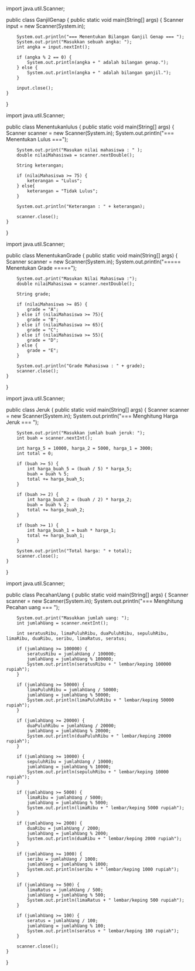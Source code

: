 import java.util.Scanner;

public class GanjilGenap {
    public static void main(String[] args) {
        Scanner input = new Scanner(System.in);

        System.out.println("=== Menentukan Bilangan Ganjil Genap === ");
        System.out.print("Masukkan sebuah angka: ");
        int angka = input.nextInt();

        if (angka % 2 == 0) {
            System.out.println(angka + " adalah bilangan genap.");
        } else {
            System.out.println(angka + " adalah bilangan ganjil.");
        }
        
        input.close();
    }
}


import java.util.Scanner;

public class Menentukanlulus {
    public static void main(String[] args) {
        Scanner scanner = new Scanner(System.in);
        System.out.println("=== Menentukan Lulus ===");

        System.out.print("Masukan nilai mahasiswa : " );
        double nilaiMahasiswa = scanner.nextDouble();

        String keterangan;

        if (nilaiMahasiswa >= 75) {
            keterangan = "Lulus";
        } else{
            keterangan = "Tidak Lulus";
        }
        
        System.out.println("Keterangan : " + keterangan);

        scanner.close();
    }
}



import java.util.Scanner;

public class MenentukanGrade {
    public static void main(String[] args) {
        Scanner scanner = new Scanner(System.in);
        System.out.println("===== Menentukan Grade =====");

        System.out.print("Masukan Nilai Mahasiswa :");
        double nilaiMahasiswa = scanner.nextDouble();

        String grade;

        if (nilaiMahasiswa >= 85) {
            grade = "A";
        } else if (nilaiMahasiswa >= 75){
            grade = "B";
        } else if (nilaiMahasiswa >= 65){
            grade = "C";
        } else if (nilaiMahasiswa >= 55){
            grade = "D";
        } else {
            grade = "E";
        }

        System.out.println("Grade Mahasiswa : " + grade);
        scanner.close();
    }
}


import java.util.Scanner;

public class Jeruk {
    public static void main(String[] args) {
        Scanner scanner = new Scanner(System.in);
        System.out.println("=== Menghitung Harga Jeruk === ");

        System.out.print("Masukkan jumlah buah jeruk: ");
        int buah = scanner.nextInt();

        int harga_5 = 10000, harga_2 = 5000, harga_1 = 3000;
        int total = 0;

        if (buah >= 5) {
            int harga_buah_5 = (buah / 5) * harga_5;
            buah = buah % 5; 
            total += harga_buah_5;
        }

        if (buah >= 2) {
            int harga_buah_2 = (buah / 2) * harga_2;
            buah = buah % 2; 
            total += harga_buah_2;
        }

        if (buah >= 1) {
            int harga_buah_1 = buah * harga_1;
            total += harga_buah_1;
        }

        System.out.println("Total harga: " + total);
        scanner.close();
    }
}


import java.util.Scanner;

public class PecahanUang {
    public static void main(String[] args) {
        Scanner scanner = new Scanner(System.in);
        System.out.println("=== Menghitung Pecahan uang === ");

        System.out.print("Masukkan jumlah uang: ");
        int jumlahUang = scanner.nextInt();

        int seratusRibu, limaPuluhRibu, duaPuluhRibu, sepuluhRibu, limaRibu, duaRibu, seribu, limaRatus, seratus;

        if (jumlahUang >= 100000) {
            seratusRibu = jumlahUang / 100000;
            jumlahUang = jumlahUang % 100000;
            System.out.println(seratusRibu + " lembar/keping 100000 rupiah");
        }

        if (jumlahUang >= 50000) {
            limaPuluhRibu = jumlahUang / 50000;
            jumlahUang = jumlahUang % 50000;
            System.out.println(limaPuluhRibu + " lembar/keping 50000 rupiah");
        }

        if (jumlahUang >= 20000) {
            duaPuluhRibu = jumlahUang / 20000;
            jumlahUang = jumlahUang % 20000;
            System.out.println(duaPuluhRibu + " lembar/keping 20000 rupiah");
        }

        if (jumlahUang >= 10000) {
            sepuluhRibu = jumlahUang / 10000;
            jumlahUang = jumlahUang % 10000;
            System.out.println(sepuluhRibu + " lembar/keping 10000 rupiah");
        }

        if (jumlahUang >= 5000) {
            limaRibu = jumlahUang / 5000;
            jumlahUang = jumlahUang % 5000;
            System.out.println(limaRibu + " lembar/keping 5000 rupiah");
        }

        if (jumlahUang >= 2000) {
            duaRibu = jumlahUang / 2000;
            jumlahUang = jumlahUang % 2000;
            System.out.println(duaRibu + " lembar/keping 2000 rupiah");
        }

        if (jumlahUang >= 1000) {
            seribu = jumlahUang / 1000;
            jumlahUang = jumlahUang % 1000;
            System.out.println(seribu + " lembar/keping 1000 rupiah");
        }

        if (jumlahUang >= 500) {
            limaRatus = jumlahUang / 500;
            jumlahUang = jumlahUang % 500;
            System.out.println(limaRatus + " lembar/keping 500 rupiah");
        }

        if (jumlahUang >= 100) {
            seratus = jumlahUang / 100;
            jumlahUang = jumlahUang % 100;
            System.out.println(seratus + " lembar/keping 100 rupiah");
        }

        scanner.close();
    }
}























